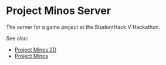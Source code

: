 # Project Minos Server
The server for a game project at the StudentHack V Hackathon.

See also:
* [Project Minos 2D](https://github.com/justinglibert/Project-Minos-2D)
* [Project Minos](https://github.com/justinglibert/Project-Minos)
